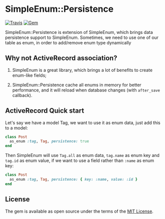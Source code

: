 # SimpleEnum::Persistence

[![Travis](https://img.shields.io/travis/bbtfr/simple_enum-persistence.svg)](https://travis-ci.org/bbtfr/simple_enum-persistence) 
[![Gem](https://img.shields.io/gem/v/simple_enum-persistence.svg)](https://rubygems.org/gems/simple_enum-persistence)

SimpleEnum::Persistence is extension of SimpleEnum, which brings data persistence support to SimpleEnum.
Sometimes, we need to use one of our table as enum, in order to add/remove enum type dynamically

## Why not ActiveRecord association?

1. SimpleEnum is a great library, which brings a lot of benefits to create enum-like fields;

2. SimpleEnum::Persistence cache all enums in memory for better performance, and it will reload when database changes (with `after_save` callback).

## ActiveRecord Quick start

Let's say we have a model Tag, we want to use it as enum data, just add this to a model:
```ruby
class Post
  as_enum :tag, Tag, persistence: true
end
```

Then SimpleEnum will use `Tag.all` as enum data, `tag.name` as enum key and `tag.id` as enum value, if we want to use a field rather than `:name` as enum key:
```ruby
class Post
  as_enum :tag, Tag, persistence: { key: :name, value: :id }
end
```

## License

The gem is available as open source under the terms of the [MIT License](http://opensource.org/licenses/MIT).

